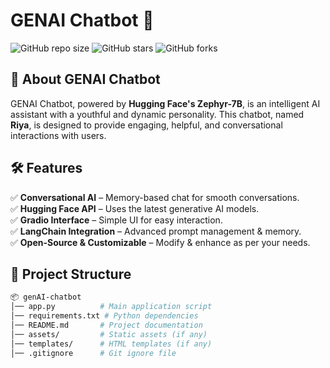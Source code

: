 # GENAI Chatbot 🤖  

![GitHub repo size](https://img.shields.io/github/repo-size/kspoojith/genAI-chatbot)
![GitHub stars](https://img.shields.io/github/stars/kspoojith/genAI-chatbot?style=social)
![GitHub forks](https://img.shields.io/github/forks/kspoojith/genAI-chatbot?style=social)

## 🚀 About GENAI Chatbot  
GENAI Chatbot, powered by **Hugging Face's Zephyr-7B**, is an intelligent AI assistant with a youthful and dynamic personality. This chatbot, named **Riya**, is designed to provide engaging, helpful, and conversational interactions with users.  

## 🛠️ Features  
✅ **Conversational AI** – Memory-based chat for smooth conversations.  
✅ **Hugging Face API** – Uses the latest generative AI models.  
✅ **Gradio Interface** – Simple UI for easy interaction.  
✅ **LangChain Integration** – Advanced prompt management & memory.  
✅ **Open-Source & Customizable** – Modify & enhance as per your needs.  

## 📂 Project Structure  
```bash
📦 genAI-chatbot
│── app.py          # Main application script
│── requirements.txt # Python dependencies
│── README.md       # Project documentation
│── assets/         # Static assets (if any)
│── templates/      # HTML templates (if any)
│── .gitignore      # Git ignore file
